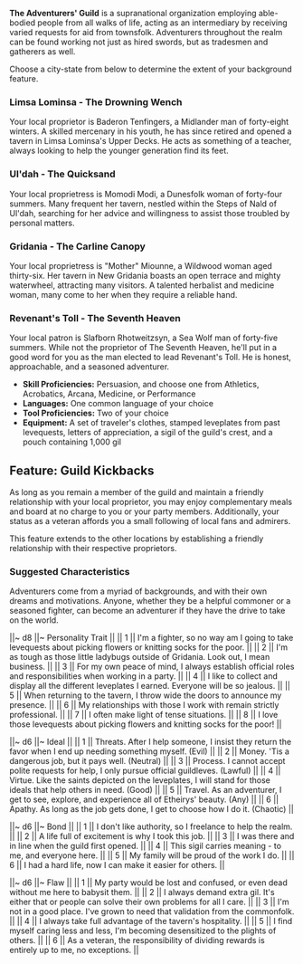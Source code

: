 **The Adventurers' Guild** is a supranational organization employing able-bodied people from all walks of life, acting as an intermediary by receiving varied requests for aid from townsfolk. Adventurers throughout the realm can be found working not just as hired swords, but as tradesmen and gatherers as well.

Choose a city-state from below to determine the extent of your background feature.

### Limsa Lominsa - The Drowning Wench

Your local proprietor is Baderon Tenfingers, a Midlander man of forty-eight winters. A skilled mercenary in his youth, he has since retired and opened a tavern in Limsa Lominsa's Upper Decks. He acts as something of a teacher, always looking to help the younger generation find its feet.

### Ul'dah - The Quicksand

Your local proprietress is Momodi Modi, a Dunesfolk woman of forty-four summers. Many frequent her tavern, nestled within the Steps of Nald of Ul'dah, searching for her advice and willingness to assist those troubled by personal matters.

### Gridania - The Carline Canopy

Your local proprietress is "Mother" Miounne, a Wildwood woman aged thirty-six. Her tavern in New Gridania boasts an open terrace and mighty waterwheel, attracting many visitors. A talented herbalist and medicine woman, many come to her when they require a reliable hand.

### Revenant's Toll - The Seventh Heaven

Your local patron is Slafborn Rhotweitzsyn, a Sea Wolf man of forty-five summers. While not the proprietor of The Seventh Heaven, he'll put in a good word for you as the man elected to lead Revenant's Toll. He is honest, approachable, and a seasoned adventurer.

* **Skill Proficiencies:** Persuasion, and choose one from Athletics, Acrobatics, Arcana, Medicine, or Performance
* **Languages:** One common language of your choice
* **Tool Proficiencies:** Two of your choice
* **Equipment:** A set of traveler's clothes, stamped leveplates from past levequests, letters of appreciation, a sigil of the guild's crest, and a pouch containing 1,000 gil

## Feature: Guild Kickbacks

As long as you remain a member of the guild and maintain a friendly relationship with your local proprietor, you may enjoy complementary meals and board at no charge to you or your party members. Additionally, your status as a veteran affords you a small following of local fans and admirers.

This feature extends to the other locations by establishing a friendly relationship with their respective proprietors.

### Suggested Characteristics

Adventurers come from a myriad of backgrounds, and with their own dreams and motivations. Anyone, whether they be a helpful commoner or a seasoned fighter, can become an adventurer if they have the drive to take on the world.

||~ d8 ||~ Personality Trait ||
|| 1 || I'm a fighter, so no way am I going to take levequests about picking flowers or knitting socks for the poor. ||
|| 2 || I'm as tough as those little ladybugs outside of Gridania. Look out, I mean business. ||
|| 3 || For my own peace of mind, I always establish official roles and responsibilities when working in a party. ||
|| 4 || I like to collect and display all the different leveplates I earned. Everyone will be so jealous. ||
|| 5 || When returning to the tavern, I throw wide the doors to announce my presence. ||
|| 6 || My relationships with those I work with remain strictly professional. ||
|| 7 || I often make light of tense situations. ||
|| 8 || I love those levequests about picking flowers and knitting socks for the poor! ||

||~ d6 ||~ Ideal ||
|| 1 || Threats. After I help someone, I insist they return the favor when I end up needing something myself. (Evil) ||
|| 2 || Money. 'Tis a dangerous job, but it pays well. (Neutral) ||
|| 3 || Process. I cannot accept polite requests for help, I only pursue official guildleves. (Lawful) ||
|| 4 || Virtue. Like the saints depicted on the leveplates, I will stand for those ideals that help others in need. (Good) ||
|| 5 || Travel. As an adventurer, I get to see, explore, and experience all of Etheirys' beauty. (Any) ||
|| 6 || Apathy. As long as the job gets done, I get to choose how I do it. (Chaotic) ||

||~ d6 ||~ Bond ||
|| 1 || I don't like authority, so I freelance to help the realm. ||
|| 2 || A life full of excitement is why I took this job. ||
|| 3 || I was there and in line when the guild first opened. ||
|| 4 || This sigil carries meaning - to me, and everyone here. ||
|| 5 || My family will be proud of the work I do. ||
|| 6 || I had a hard life, now I can make it easier for others. ||

||~ d6 ||~ Flaw ||
|| 1 || My party would be lost and confused, or even dead without me here to babysit them. ||
|| 2 || I always demand extra gil. It's either that or people can solve their own problems for all I care. ||
|| 3 || I'm not in a good place. I've grown to need that validation from the commonfolk. ||
|| 4 || I always take full advantage of the tavern's hospitality. ||
|| 5 || I find myself caring less and less, I'm becoming desensitized to the plights of others. ||
|| 6 || As a veteran, the responsibility of dividing rewards is entirely up to me, no exceptions. ||